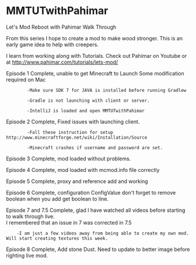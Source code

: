 MMTUTwithPahimar
================

Let's Mod Reboot with Pahimar Walk Through

From this series I hope to create a mod to make wood stronger.  This is an early game idea to help with creepers.

I learn from working along with Tutorials.  Check out Pahimar on Youtube or 
at http://www.pahimar.com/tutorials/lets-mod/

Episode 1 Complete, unable to get Minecraft to Launch Some modification required on Mac
            
            -Make sure SDK 7 for JAVA is installed before running Gradlew
            
            -Gradle is not launching with client or server.
            
            -IntelliJ is loaded and open MMTUTwithPahimar
            
Episode 2 Complete, Fixed issues with launching client.
            
            -Fall these instruction for setup http://www.minecraftforge.net/wiki/Installation/Source
            
            -Minecraft crashes if username and password are set.
            
Episode 3 Complete, mod loaded without problems.

Episode 4 Complete, mod loaded with mcmod.info file correctly

Episode 5 Complete, proxy and reference add and working

Episode 6 Complete, configuration ConfigValue don't forget to remove boolean when you add get boolean to line.

Episode 7 and 7.5 Complete, glad I have watched all videos before starting to walk through live.  
I remembered that an issue in 7 was corrected in 7.5

        -I am just a few videos away from being able to create my own mod.  Will start creating textures this week.
        
Episode 8 Complete, Add stone Dust.  Need to update to better image before righting live mod.
